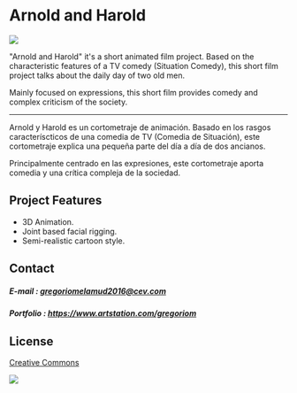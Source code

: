 # Arnold and Harold

![](https://github.com/hadoge/ArnoldHarold/blob/master/WikiResources/banner.png)

"Arnold and Harold" it's a short animated film project.
Based on the characteristic features of a TV comedy (Situation Comedy), this short film project talks about the daily day of two old men.

Mainly focused on expressions, this short film provides comedy and complex criticism of the society.

-------------------------------------------------------------

Arnold y Harold es un cortometraje de animación.
Basado en los rasgos caracteríscticos de una comedia de TV (Comedia de Situación), este cortometraje explica una pequeña parte del día a día de dos ancianos.

Principalmente centrado en las expresiones, este cortometraje aporta comedia y una crítica compleja de la sociedad.


## Project Features

- 3D Animation.
- Joint based facial rigging.
- Semi-realistic cartoon style.

## Contact

##### E-mail : gregoriomelamud2016@cev.com

##### Portfolio : https://www.artstation.com/gregoriom

## License

[Creative Commons](https://github.com/hadoge/ArnoldHarold/blob/master/LICENSE)

![](https://i.creativecommons.org/l/by-nc-sa/4.0/88x31.png)
